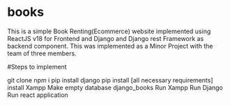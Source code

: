 # books
This is a simple Book Renting(Ecommerce) website implemented using ReactJS v18 for Frontend and Django and Django rest Framework as backend component.
This was implemented as a Minor Project with the team of three members.

#Steps to implement

git clone
npm i
pip install django
pip install [all necessary requirements]
install Xampp
Make empty database django_books
Run Xampp
Run Django
Run react application

